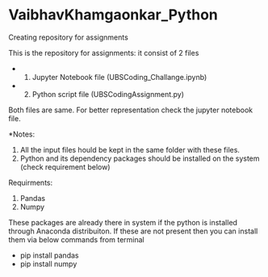 # VaibhavKhamgaonkar_Python
Creating repository for assignments

This is the repository for assignments:
it consist of 2 files 
* 1. Jupyter Notebook file (UBSCoding_Challange.ipynb)
* 2. Python script file (UBSCodingAssignment.py)

Both files are same. For better representation check the jupyter notebook file.

*Notes:
1. All the input files hould be kept in the same folder with these files.
2. Python and its dependency packages should be installed on the system (check requirement below)

Requirments:
1. Pandas 
2. Numpy

These packages are already there in system if the python is installed through Anaconda distribuiton. If these are not present then you can install them via below commands from terminal

* pip install pandas
* pip install numpy





